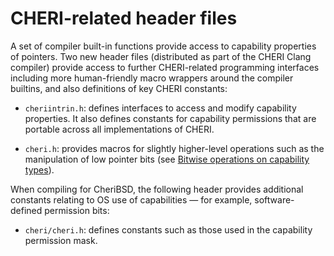 # CHERI-related header files

A set of compiler built-in functions provide access to capability properties
of pointers.
Two new header files (distributed as part of the CHERI Clang compiler)
provide access to further CHERI-related programming
interfaces including more human-friendly macro wrappers around the compiler
builtins, and also definitions of key CHERI constants:

* `cheriintrin.h`: defines interfaces to access and
  modify capability properties.
  It also defines constants for capability permissions that are portable
  across all implementations of CHERI.

* `cheri.h`: provides macros for slightly higher-level operations
  such as the manipulation of low pointer bits (see
  [Bitwise operations on capability types](../impact/bitwise-operations.html)).

When compiling for CheriBSD, the following header provides additional
constants relating to OS use of capabilities &mdash; for example, software-defined
permission bits:

* `cheri/cheri.h`: defines constants such as those used in the
  capability permission mask.

<!--
%`cheri/cheric.h`: defines interfaces to access and
%  modify capability properties.

\rwnote{This section may need updating once we've converged OS and compiler
  versions of cheri.h, and done any necessary header refactoring.}
-->
